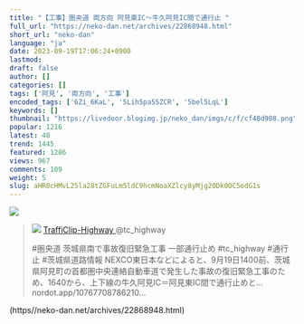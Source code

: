 ```yaml
---
title: "【工事】圏央道 両方向 阿見東IC～牛久阿見IC間で通行止 "
full_url: "https://neko-dan.net/archives/22868948.html"
short_url: "neko-dan"
language: "ja"
date: 2023-09-19T17:06:24+0900
lastmod: 
draft: false
author: []
categories: []
tags: ['阿見', '両方向', '工事']
encoded_tags: ['6Zi_6KaL', '5Lih5pa55ZCR', '5bel5LqL']
keywords: []
thumbnail: "https://livedoor.blogimg.jp/neko_dan/imgs/c/f/cf48d908.png"
popular: 1216
latest: 48
trend: 1445
featured: 1286
views: 967
comments: 109
weight: 5
slug: aHR0cHMvL25la28tZGFuLm5ldC9hcmNoaXZlcy8yMjg2ODk0OC5odG1s
---
```


![](https://livedoor.blogimg.jp/neko_dan/imgs/c/f/cf48d908.png)

<blockquote id='twibodyDvt6qXp7Jg'> <p> <img src='https//livedoor.blogimg.jp/neko_dan/imgs/d/b/dbf54fa7.jpg'> <a href='https//twitter.com/tc_highway/status/1704039456020509091' target='_blank'>TraffiClip-Highway </a> @tc_highway </p> <p id='twitextDvt6qXp7Jg'> #圏央道 茨城県南で事故復旧緊急工事 一部通行止め #tc_highway #通行止 #茨城県道路情報 NEXCO東日本などによると、9月19日1400前、茨城県阿見町の首都圏中央連絡自動車道で発生した事故の復旧緊急工事のため、1640から、上下線の牛久阿見IC＝阿見東IC間で通行止めと… nordot.app/10767708786210… </p> </blockquote> 

(https//neko-dan.net/archives/22868948.html)

